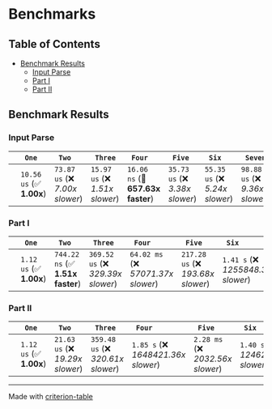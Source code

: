 # Benchmarks

## Table of Contents

- [Benchmark Results](#benchmark-results)
    - [Input Parse ](#input-parse-)
    - [Part I ](#part-i-)
    - [Part II ](#part-ii-)

## Benchmark Results

### Input Parse 

|        | ` One`                   | ` Two`                          | ` Three`                        | ` Four`                           | ` Five`                         | ` Six`                          | ` Seven`                         |
|:-------|:-------------------------|:--------------------------------|:--------------------------------|:----------------------------------|:--------------------------------|:--------------------------------|:-------------------------------- |
|        | `10.56 us` (✅ **1.00x**) | `73.87 us` (❌ *7.00x slower*)   | `15.97 us` (❌ *1.51x slower*)   | `16.06 ns` (🚀 **657.63x faster**) | `35.73 us` (❌ *3.38x slower*)   | `55.35 us` (❌ *5.24x slower*)   | `98.88 us` (❌ *9.36x slower*)    |

### Part I 

|        | ` One`                  | ` Two`                           | ` Three`                           | ` Four`                             | ` Five`                            | ` Six`                               |
|:-------|:------------------------|:---------------------------------|:-----------------------------------|:------------------------------------|:-----------------------------------|:------------------------------------ |
|        | `1.12 us` (✅ **1.00x**) | `744.22 ns` (✅ **1.51x faster**) | `369.52 us` (❌ *329.39x slower*)   | `64.02 ms` (❌ *57071.37x slower*)   | `217.28 us` (❌ *193.68x slower*)   | `1.41 s` (❌ *1255848.36x slower*)    |

### Part II 

|        | ` One`                  | ` Two`                           | ` Three`                           | ` Four`                             | ` Five`                           | ` Six`                               |
|:-------|:------------------------|:---------------------------------|:-----------------------------------|:------------------------------------|:----------------------------------|:------------------------------------ |
|        | `1.12 us` (✅ **1.00x**) | `21.63 us` (❌ *19.29x slower*)   | `359.48 us` (❌ *320.61x slower*)   | `1.85 s` (❌ *1648421.36x slower*)   | `2.28 ms` (❌ *2032.56x slower*)   | `1.40 s` (❌ *1246260.96x slower*)    |

---
Made with [criterion-table](https://github.com/nu11ptr/criterion-table)

